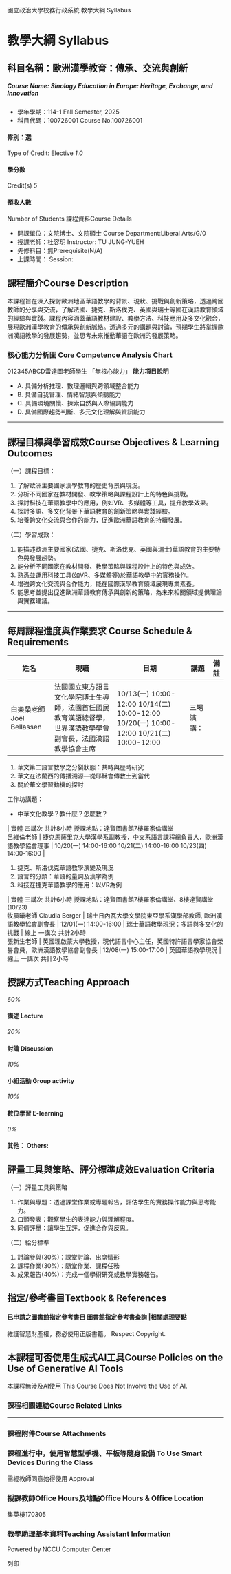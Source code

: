 國立政治大學校務行政系統 教學大綱 Syllabus
# 教學大綱 Syllabus
##  科目名稱：歐洲漢學教育：傳承、交流與創新
#####  Course Name: Sinology Education in Europe: Heritage, Exchange, and Innovation
  * 學年學期：114-1 Fall Semester, 2025 
  * 科目代碼：100726001 Course No.100726001


#### 修別：選
Type of Credit: Elective 
_1.0_
#### 學分數
Credit(s)
_5_
#### 預收人數
Number of Students
課程資料Course Details
  * 開課單位：文院博士、文院碩士 Course Department:Liberal Arts/G/0 
  * 授課老師：杜容玥 Instructor: TU JUNG-YUEH 
  * 先修科目：無Prerequisite(N/A)
  * 上課時間： Session: 


##  課程簡介Course Description
本課程旨在深入探討歐洲地區華語教學的背景、現狀、挑戰與創新策略，透過跨國教師的分享與交流，了解法國、捷克、斯洛伐克、英國與瑞士等國在漢語教育領域的經驗與實踐。課程內容涵蓋華語教材建設、教學方法、科技應用及多文化融合，展現歐洲漢學教育的傳承與創新脈絡。透過多元的講題與討論，預期學生將掌握歐洲漢語教學的發展趨勢，並思考未來推動華語在歐洲的發展策略。
###  核心能力分析圖 Core Competence Analysis Chart
012345ABCD雷達圖老師學生
「無核心能力」 
**能力項目說明**
  * A. 具備分析推理、數理邏輯與跨領域整合能力
  * B. 具備自我管理、情緒智慧與傾聽能力
  * C. 具備環境關懷、探索自然與人際協調能力
  * D. 具備國際趨勢判斷、多元文化理解與資訊能力


* * *
##  課程目標與學習成效Course Objectives & Learning Outcomes 
（一）課程目標：
  1. 了解歐洲主要國家漢學教育的歷史背景與現況。
  2. 分析不同國家在教材開發、教學策略與課程設計上的特色與挑戰。
  3. 探討科技在華語教學中的應用，例如VR、多媒體等工具，提升教學效果。
  4. 探討多語、多文化背景下華語教育的創新策略與實踐經驗。
  5. 培養跨文化交流與合作的能力，促進歐洲華語教育的持續發展。

（二）學習成效：
  1. 能描述歐洲主要國家(法國、捷克、斯洛伐克、英國與瑞士)華語教育的主要特色與發展趨勢。
  2. 能分析不同國家在教材開發、教學策略與課程設計上的特色與成效。
  3. 熟悉並運用科技工具(如VR、多媒體等)於華語教學中的實務操作。
  4. 增強跨文化交流與合作能力，能在國際漢學教育領域展現專業素養。
  5. 能思考並提出促進歐洲華語教育傳承與創新的策略，為未來相關領域提供理論與實務建議。

  
---  
##  每周課程進度與作業要求 Course Schedule & Requirements
**姓名** |  **現職** |  **日期** |  **講題** |  **備註**  
---|---|---|---|---  
白樂桑老師Joël Bellassen |  法國國立東方語言文化學院博士生導師，法國首任國民教育漢語總督學，世界漢語教學學會副會長，法國漢語教學協會主席 |  10/13(一) 10:00-12:00 10/14(二) 10:00-12:00 10/20(一) 10:00-12:00 10/21(二) 10:00-12:00 |  三場演講：
  1. 華文第二語言教學之分裂狀態：共時與歷時研究
  2. 華文在法蘭西的傳播溯源—從耶穌會傳教士到當代
  3. 關於華文學習動機的探討

工作坊講題：
  * 中華文化教學？教什麼？怎麼教？

|  實體 四講次 共計8小時 授課地點：達賢圖書館7樓羅家倫講堂  
呂維倫老師 |  捷克馬薩里克大學漢學系副教授，中文系語言課程總負責人，歐洲漢語教學協會理事 |  10/20(一) 14:00-16:00 10/21(二) 14:00-16:00 10/23(四) 14:00-16:00 | 
  1. 捷克、斯洛伐克華語教學演變及現況
  2. 語言的分類：華語的量詞及漢字為例
  3. 科技在捷克華語教學的應用：以VR為例

|  實體 三講次 共計6小時 授課地點：達賢圖書館7樓羅家倫講堂、8樓達賢講堂(10/23)  
牧晨曦老師 Claudia Berger |  瑞士日內瓦大學文學院東亞學系漢學部教師, 歐洲漢語教學協會副會長 |  12/01(一) 14:00-16:00 |  瑞士華語教學現況：多語與多文化的挑戰 |  線上 一講次 共計2小時  
張新生老師 |  英國理啟蒙大學教授，現代語言中心主任，英國特許語言學家協會榮譽會員，歐洲漢語教學協會副會長 |  12/08(一) 15:00-17:00 |  英國華語教學現況 |  線上 一講次 共計2小時  
##  授課方式Teaching Approach
_60%_
####  講述 Lecture
_20%_
####  討論 Discussion
_10%_
####  小組活動 Group activity
_10%_
####  數位學習 E-learning
_0%_
####  其他： Others:
##  評量工具與策略、評分標準成效Evaluation Criteria
（一）評量工具與策略
  1. 作業與專題：透過課堂作業或專題報告，評估學生的實務操作能力與思考能力。
  2. 口頭發表：觀察學生的表達能力與理解程度。
  3. 同儕評量：讓學生互評，促進合作與反思。


（二）給分標準
  1. 討論參與(30%)：課堂討論、出席情形
  2. 課程作業(30%)：隨堂作業、課程任務
  3. 成果報告(40%)：完成一個學術研究或教學實務報告。


##  指定/參考書目Textbook & References
####  已申請之圖書館指定參考書目  圖書館指定參考書查詢 |相關處理要點
維護智慧財產權，務必使用正版書籍。 Respect Copyright.
##  本課程可否使用生成式AI工具Course Policies on the Use of Generative AI Tools
本課程無涉及AI使用 This Course Does Not Involve the Use of AI.
###  課程相關連結Course Related Links
* * *
###  課程附件Course Attachments
###  課程進行中，使用智慧型手機、平板等隨身設備 To Use Smart Devices During the Class
需經教師同意始得使用  Approval
###  授課教師Office Hours及地點Office Hours & Office Location
集英樓170305
###  教學助理基本資料Teaching Assistant Information
Powered by NCCU Computer Center
  
列印
